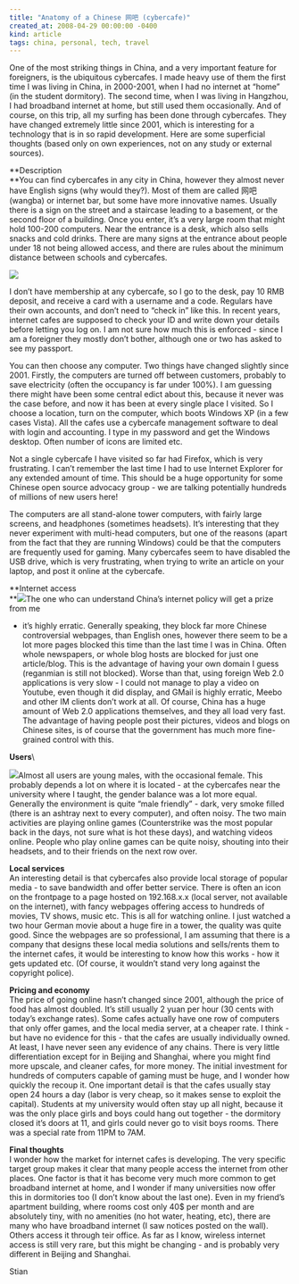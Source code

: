 ```yaml
---
title: "Anatomy of a Chinese 网吧 (cybercafe)"
created_at: 2008-04-29 00:00:00 -0400
kind: article
tags: china, personal, tech, travel
---
```


One of the most striking things in China, and a very important feature
for foreigners, is the ubiquitous cybercafes. I made heavy use of them
the first time I was living in China, in 2000-2001, when I had no
internet at “home” (in the student dormitory). The second time, when I
was living in Hangzhou, I had broadband internet at home, but still used
them occasionally. And of course, on this trip, all my surfing has been
done through cybercafes. They have changed extremely little since 2001,
which is interesting for a technology that is in so rapid development.
Here are some superficial thoughts (based only on own experiences, not
on any study or external sources).

**Description\
**You can find cybercafes in any city in China, however they almost
never have English signs (why would they?). Most of them are called 网吧
(wangba) or internet bar, but some have more innovative names. Usually
there is a sign on the street and a staircase leading to a basement, or
the second floor of a building. Once you enter, it’s a very large room
that might hold 100-200 computers. Near the entrance is a desk, which
also sells snacks and cold drinks. There are many signs at the entrance
about people under 18 not being allowed access, and there are rules
about the minimum distance between schools and cybercafes.

![](http://news3.pcnow.com.cn/2/lib/200608/02/271/1100.jpg)

I don’t have membership at any cybercafe, so I go to the desk, pay 10
RMB deposit, and receive a card with a username and a code. Regulars
have their own accounts, and don’t need to “check in” like this. In
recent years, internet cafes are supposed to check your ID and write
down your details before letting you log on. I am not sure how much this
is enforced - since I am a foreigner they mostly don’t bother, although
one or two has asked to see my passport.

You can then choose any computer. Two things have changed slightly since
2001. Firstly, the computers are turned off between customers, probably
to save electricity (often the occupancy is far under 100%). I am
guessing there might have been some central edict about this, because it
never was the case before, and now it has been at every single place I
visited. So I choose a location, turn on the computer, which boots
Windows XP (in a few cases Vista). All the cafes use a cybercafe
management software to deal with login and accounting. I type in my
password and get the Windows desktop. Often number of icons are limited
etc.

Not a single cybercafe I have visited so far had Firefox, which is very
frustrating. I can’t remember the last time I had to use Internet
Explorer for any extended amount of time. This should be a huge
opportunity for some Chinese open source advocacy group - we are talking
potentially hundreds of millions of new users here!

The computers are all stand-alone tower computers, with fairly large
screens, and headphones (sometimes headsets). It’s interesting that they
never experiment with multi-head computers, but one of the reasons
(apart from the fact that they are running Windows) could be that the
computers are frequently used for gaming. Many cybercafes seem to have
disabled the USB drive, which is very frustrating, when trying to write
an article on your laptop, and post it online at the cybercafe.

**Internet access\
**![](http://www.foxnews.com/images/327233/1_61_china_military_tech.jpg)The
one who can understand China’s internet policy will get a prize from me
- it’s highly erratic. Generally speaking, they block far more Chinese
controversial webpages, than English ones, however there seem to be a
lot more pages blocked this time than the last time I was in China.
Often whole newspapers, or whole blog hosts are blocked for just one
article/blog. This is the advantage of having your own domain I guess
(reganmian is still not blocked). Worse than that, using foreign Web 2.0
applications is very slow - I could not manage to play a video on
Youtube, even though it did display, and GMail is highly erratic, Meebo
and other IM clients don’t work at all. Of course, China has a huge
amount of Web 2.0 applications themselves, and they all load very fast.
The advantage of having people post their pictures, videos and blogs on
Chinese sites, is of course that the government has much more
fine-grained control with this.

**Users**\

![](http://www.profy.com/wp-content/images/phil7/2007_09_17t023316_450x293_us_china_internet_death.jpg)Almost
all users are young males, with the occasional female. This probably
depends a lot on where it is located - at the cybercafes near the
university where I taught, the gender balance was a lot more equal.
Generally the environment is quite “male friendly” - dark, very smoke
filled (there is an ashtray next to every computer), and often noisy.
The two main activities are playing online games (Counterstrike was the
most popular back in the days, not sure what is hot these days), and
watching videos online. People who play online games can be quite noisy,
shouting into their headsets, and to their friends on the next row over.

**Local services**\
 An interesting detail is that cybercafes also provide local storage of
popular media - to save bandwidth and offer better service. There is
often an icon on the frontpage to a page hosted on 192.168.x.x (local
server, not available on the internet), with fancy webpages offering
access to hundreds of movies, TV shows, music etc. This is all for
watching online. I just watched a two hour German movie about a huge
fire in a tower, the quality was quite good. Since the webpages are so
professional, I am assuming that there is a company that designs these
local media solutions and sells/rents them to the internet cafes, it
would be interesting to know how this works - how it gets updated etc.
(Of course, it wouldn’t stand very long against the copyright police).

**Pricing and economy**\
 The price of going online hasn’t changed since 2001, although the price
of food has almost doubled. It’s still usually 2 yuan per hour (30 cents
with today’s exchange rates). Some cafes actually have one row of
computers that only offer games, and the local media server, at a
cheaper rate. I think - but have no evidence for this - that the cafes
are usually individually owned. At least, I have never seen any evidence
of any chains. There is very little differentiation except for in
Beijing and Shanghai, where you might find more upscale, and cleaner
cafes, for more money. The initial investment for hundreds of computers
capable of gaming must be huge, and I wonder how quickly the recoup it.
One important detail is that the cafes usually stay open 24 hours a day
(labor is very cheap, so it makes sense to exploit the capital).
Students at my university would often stay up all night, because it was
the only place girls and boys could hang out together - the dormitory
closed it’s doors at 11, and girls could never go to visit boys rooms.
There was a special rate from 11PM to 7AM.

**Final thoughts**\
 I wonder how the market for internet cafes is developing. The very
specific target group makes it clear that many people access the
internet from other places. One factor is that it has become very much
more common to get broadband internet at home, and I wonder if many
universities now offer this in dormitories too (I don’t know about the
last one). Even in my friend’s apartment building, where rooms cost only
40\$ per month and are absolutely tiny, with no amenities (no hot water,
heating, etc), there are many who have broadband internet (I saw notices
posted on the wall). Others access it through teir office. As far as I
know, wireless internet access is still very rare, but this might be
changing - and is probably very different in Beijing and Shanghai.

Stian
